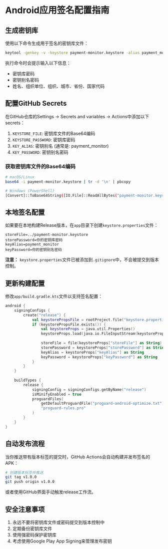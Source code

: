 # Android应用签名配置指南

## 生成密钥库

使用以下命令生成用于签名的密钥库文件：

```bash
keytool -genkey -v -keystore payment-monitor.keystore -alias payment_monitor -keyalg RSA -keysize 2048 -validity 10000
```

执行命令时会提示输入以下信息：
- 密钥库密码
- 密钥别名密码
- 姓名、组织单位、组织、城市、省份、国家代码

## 配置GitHub Secrets

在GitHub仓库的Settings → Secrets and variables → Actions中添加以下secrets：

1. `KEYSTORE_FILE`: 密钥库文件的Base64编码
2. `KEYSTORE_PASSWORD`: 密钥库密码
3. `KEY_ALIAS`: 密钥别名 (通常是: payment_monitor)
4. `KEY_PASSWORD`: 密钥别名密码

### 获取密钥库文件的Base64编码

```bash
# macOS/Linux
base64 -i payment-monitor.keystore | tr -d '\n' | pbcopy

# Windows (PowerShell)
[Convert]::ToBase64String([IO.File]::ReadAllBytes("payment-monitor.keystore"))
```

## 本地签名配置

如果要在本地构建Release版本，在`app`目录下创建`keystore.properties`文件：

```properties
storeFile=../payment-monitor.keystore
storePassword=你的密钥库密码
keyAlias=payment_monitor
keyPassword=你的密钥别名密码
```

**注意：** `keystore.properties`文件已被添加到`.gitignore`中，不会被提交到版本控制。

## 更新构建配置

修改`app/build.gradle.kts`文件以支持签名配置：

```kotlin
android {
    signingConfigs {
        create("release") {
            val keystorePropsFile = rootProject.file("keystore.properties")
            if (keystorePropsFile.exists()) {
                val keystoreProps = java.util.Properties()
                keystoreProps.load(java.io.FileInputStream(keystorePropsFile))
                
                storeFile = file(keystoreProps["storeFile"] as String)
                storePassword = keystoreProps["storePassword"] as String
                keyAlias = keystoreProps["keyAlias"] as String
                keyPassword = keystoreProps["keyPassword"] as String
            }
        }
    }
    
    buildTypes {
        release {
            signingConfig = signingConfigs.getByName("release")
            isMinifyEnabled = true
            proguardFiles(
                getDefaultProguardFile("proguard-android-optimize.txt"),
                "proguard-rules.pro"
            )
        }
    }
}
```

## 自动发布流程

当你推送带有版本标签的提交时，GitHub Actions会自动构建并发布签名的APK：

```bash
# 创建版本标签并推送
git tag v1.0.0
git push origin v1.0.0
```

或者使用GitHub界面手动触发release工作流。

## 安全注意事项

1. 永远不要将密钥库文件或密码提交到版本控制中
2. 定期备份密钥库文件
3. 使用强密码保护密钥库
4. 考虑使用Google Play App Signing来管理发布密钥